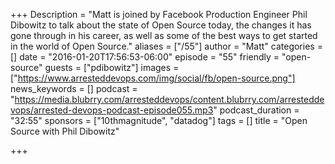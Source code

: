 +++
Description = "Matt is joined by Facebook Production Engineer Phil Dibowitz to talk about the state of Open Source today, the changes it has gone through in his career, as well as some of the best ways to get started in the world of Open Source."
aliases = ["/55"]
author = "Matt"
categories = []
date = "2016-01-20T17:56:53-06:00"
episode = "55"
friendly = "open-source"
guests = ["pdibowitz"]
images = ["https://www.arresteddevops.com/img/social/fb/open-source.png"]
news_keywords = []
podcast = "https://media.blubrry.com/arresteddevops/content.blubrry.com/arresteddevops/arrested-devops-podcast-episode055.mp3"
podcast_duration = "32:55"
sponsors = ["10thmagnitude", "datadog"]
tags = []
title = "Open Source with Phil Dibowitz"

+++
